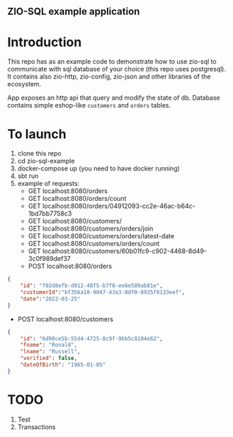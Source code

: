 ## ZIO-SQL example application

# Introduction
This repo has as an example code to demonstrate how to use zio-sql to communicate with sql database of your choice (this repo uses postgresql). It contains also zio-http, zio-config, zio-json and other libraries of the ecosystem.

App exposes an http api that query and modify the state of db. Database contains simple eshop-like `customers` and `orders` tables.

# To launch
1. clone this repo
2. cd zio-sql-example
3. docker-compose up (you need to have docker running)
4. sbt run
5. example of requests:
    - GET  localhost:8080/orders
    - GET  localhost:8080/orders/count
    - GET  localhost:8080/orders/04912093-cc2e-46ac-b64c-1bd7bb7758c3
    - GET  localhost:8080/customers/
    - GET  localhost:8080/customers/orders/join
    - GET  localhost:8080/customers/orders/latest-date
    - GET  localhost:8080/customers/orders/count
    - GET  localhost:8080/customers/60b01fc9-c902-4468-8d49-3c0f989def37
    - POST localhost:8080/orders
```json
{
    "id": "f02d8efb-d912-48f5-b7f8-ee6e589ab81e",
    "customerId":"bf356a10-9047-43e3-8df0-8935f0133eef",
    "date":"2022-03-25"
}
```
- POST localhost:8080/customers
```json
{
    "id": "6d90ce5b-55d4-4725-8c9f-9bb5c8104e62",
    "fname": "Ronald",
    "lname": "Russell",
    "verified": false,
    "dateOfBirth": "1965-01-05"
}
```

# TODO
1. Test
2. Transactions